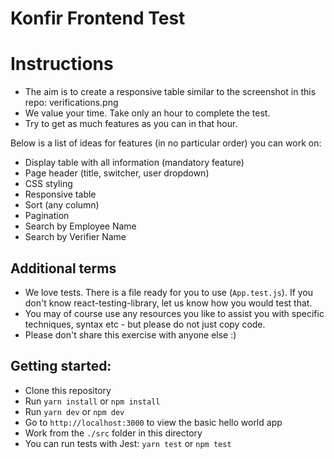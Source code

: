 Konfir Frontend Test
===

# Instructions

- The aim is to create a responsive table similar to the screenshot in this repo: verifications.png
- We value your time. Take only an hour to complete the test. 
- Try to get as much features as you can in that hour.

Below is a list of ideas for features (in no particular order) you can work on:
- Display table with all information (mandatory feature)
- Page header (title, switcher, user dropdown)
- CSS styling
- Responsive table
- Sort (any column)
- Pagination
- Search by Employee Name
- Search by Verifier Name

## Additional terms
- We love tests. There is a file ready for you to use (`App.test.js`). If you don't know react-testing-library, let us know how you would test that.
- You may of course use any resources you like to assist you with specific techniques, syntax etc - but please do not just copy code.
- Please don't share this exercise with anyone else :)


## Getting started:

- Clone this repository
- Run `yarn install` or `npm install`
- Run `yarn dev` or `npm dev`
- Go to `http://localhost:3000` to view the basic hello world app
- Work from the `./src` folder in this directory
- You can run tests with Jest: `yarn test` or `npm test`

